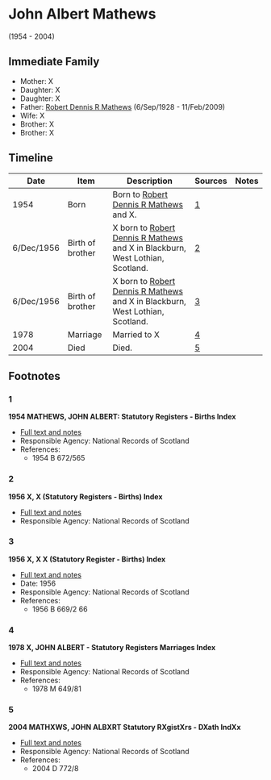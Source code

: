﻿---
layout: person
subject_key: i35875756
permalink: /people/i35875756
---

# John Albert Mathews
(1954 - 2004)

## Immediate Family

* Mother: X
* Daughter: X
* Daughter: X
* Father: [Robert Dennis R Mathews](./@58223940@-robert-dennis-r-mathews-b1928-9-6-d2009-2-11.md) (6/Sep/1928 - 11/Feb/2009)
* Wife: X
* Brother: X
* Brother: X

## Timeline

Date | Item | Description | Sources | Notes
---|---|---|---|---
1954 | Born | Born to [Robert Dennis R Mathews](./@58223940@-robert-dennis-r-mathews-b1928-9-6-d2009-2-11.md) and X. | [1](#1) | 
6/Dec/1956 | Birth of brother | X born to [Robert Dennis R Mathews](./@58223940@-robert-dennis-r-mathews-b1928-9-6-d2009-2-11.md) and X in Blackburn, West Lothian, Scotland. | [2](#2) | 
6/Dec/1956 | Birth of brother | X born to [Robert Dennis R Mathews](./@58223940@-robert-dennis-r-mathews-b1928-9-6-d2009-2-11.md) and X in Blackburn, West Lothian, Scotland. | [3](#3) | 
1978 | Marriage | Married to X  | [4](#4) | 
2004 | Died | Died. | [5](#5) | 

## Footnotes

### 1

**1954 MATHEWS, JOHN ALBERT: Statutory Registers - Births Index**

* [Full text and notes](../sources/@35341986@-1954-mathews,-john-albert-statutory-registers-births-index.md)
* Responsible Agency: National Records of Scotland
* References: 
  * 1954 B 672/565

### 2

**1956 X, X (Statutory Registers - Births) Index**

* [Full text and notes](../sources/@89989536@-1956-mathews,-george-statutory-registers-births-index.md)
* Responsible Agency: National Records of Scotland

### 3

**1956 X, X X (Statutory Register - Births) Index**

* [Full text and notes](../sources/@31243859@-1956-mathews,-robert-fleming-statutory-register-births-index.md)
* Date: 1956
* Responsible Agency: National Records of Scotland
* References: 
  * 1956 B 669/2 66

### 4

**1978 X, JOHN ALBERT - Statutory Registers Marriages Index**

* [Full text and notes](../sources/@53286741@-1978-mathews,-john-albert-statutory-registers-marriages-index.md)
* Responsible Agency: National Records of Scotland
* References: 
  * 1978 M 649/81

### 5

**2004 MATHXWS, JOHN ALBXRT Statutory RXgistXrs - DXath IndXx**

* [Full text and notes](../sources/@70959444@-2004-mathews,-john-albert-statutory-registers-death-index.md)
* Responsible Agency: National Records of Scotland
* References: 
  * 2004 D 772/8


